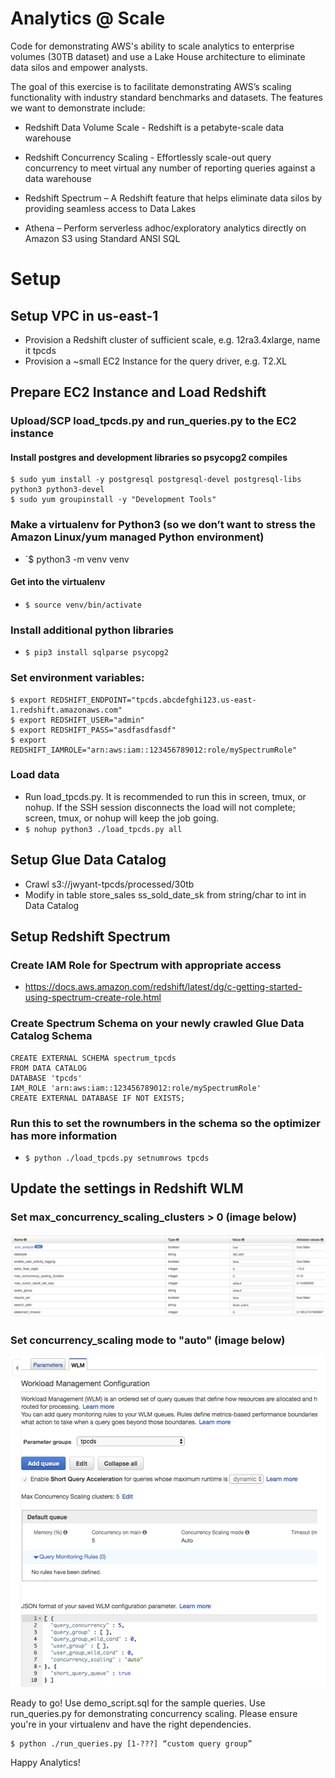 # Analytics @ Scale
Code for demonstrating AWS's ability to scale analytics to enterprise volumes (30TB dataset) and use a Lake House architecture to eliminate data silos and empower analysts.

The goal of this exercise is to facilitate demonstrating AWS’s scaling functionality with industry standard benchmarks and datasets. The features we want to demonstrate include:

- Redshift Data Volume Scale - Redshift is a petabyte-scale data warehouse

- Redshift Concurrency Scaling - Effortlessly scale-out query concurrency to meet virtual any number of reporting queries against a data warehouse

- Redshift Spectrum – A Redshift feature that helps eliminate data silos by providing seamless access to Data Lakes

- Athena – Perform serverless adhoc/exploratory analytics directly on Amazon S3 using Standard ANSI SQL

# Setup 
## Setup VPC in us-east-1

- Provision a Redshift cluster of sufficient scale, e.g. 12ra3.4xlarge, name it tpcds
- Provision a ~small EC2 Instance for the query driver, e.g. T2.XL

## Prepare EC2 Instance and Load Redshift

### Upload/SCP load_tpcds.py and run_queries.py to the EC2 instance
#### Install postgres and development libraries so psycopg2 compiles
```
$ sudo yum install -y postgresql postgresql-devel postgresql-libs python3 python3-devel
$ sudo yum groupinstall -y "Development Tools"
```
### Make a virtualenv for Python3 (so we don’t want to stress the Amazon Linux/yum managed Python environment)
- `$ python3 -m venv venv
#### Get into the virtualenv
- `$ source venv/bin/activate`
### Install additional python libraries
- `$ pip3 install sqlparse psycopg2`
### Set environment variables:
```
$ export REDSHIFT_ENDPOINT="tpcds.abcdefghi123.us-east-1.redshift.amazonaws.com"
$ export REDSHIFT_USER="admin"
$ export REDSHIFT_PASS="asdfasdfasdf"
$ export REDSHIFT_IAMROLE="arn:aws:iam::123456789012:role/mySpectrumRole"
```
### Load data
- Run load_tpcds.py. It is recommended to run this in screen, tmux, or nohup.  If the SSH session disconnects the load will not complete; screen, tmux, or nohup will keep the job going.
- `$ nohup python3 ./load_tpcds.py all`

## Setup Glue Data Catalog

- Crawl s3://jwyant-tpcds/processed/30tb
-	Modify in table store_sales ss_sold_date_sk from string/char to int in Data Catalog

## Setup Redshift Spectrum

### Create IAM Role for Spectrum with appropriate access
- 	https://docs.aws.amazon.com/redshift/latest/dg/c-getting-started-using-spectrum-create-role.html
###	Create Spectrum Schema on your newly crawled Glue Data Catalog Schema
```
CREATE EXTERNAL SCHEMA spectrum_tpcds
FROM DATA CATALOG
DATABASE 'tpcds'
IAM_ROLE 'arn:aws:iam::123456789012:role/mySpectrumRole'
CREATE EXTERNAL DATABASE IF NOT EXISTS;
```
###	Run this to set the rownumbers in the schema so the optimizer has more information
-	`$ python ./load_tpcds.py setnumrows tpcds`

## Update the settings in Redshift WLM 
### Set max_concurrency_scaling_clusters > 0 (image below)
![Set Max Concurrency](./images/max_concurrency.png)


### Set concurrency_scaling mode to "auto" (image below)
![Set Concurrency Scaling to Auto](./images/wlm.png)

Ready to go!  Use demo_script.sql for the sample queries.  Use run_queries.py for demonstrating concurrency scaling.  Please ensure you're in your virtualenv and have the right dependencies.

```
$ python ./run_queries.py [1-???] “custom query group”
```

Happy Analytics!
